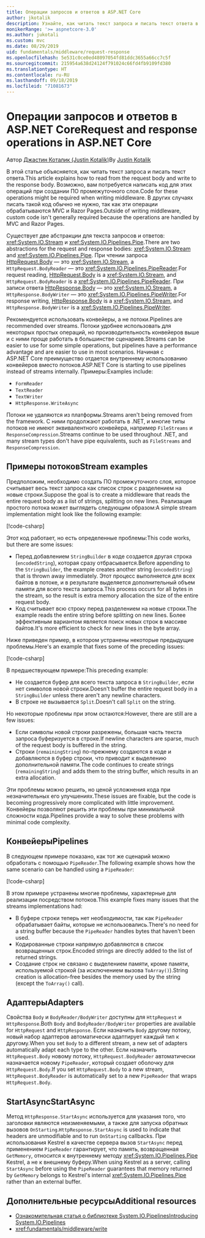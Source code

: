 ```yaml
---
title: Операции запросов и ответов в ASP.NET Core
author: jkotalik
description: Узнайте, как читать текст запроса и писать текст ответа в ASP.NET Core.
monikerRange: '>= aspnetcore-3.0'
ms.author: jukotali
ms.custom: mvc
ms.date: 08/29/2019
uid: fundamentals/middleware/request-response
ms.openlocfilehash: 5e531c0ce0ed48097054fd81ddc3655a66cc7c5f
ms.sourcegitcommit: 215954a638d24124f791024c66fd4fb9109fd380
ms.translationtype: HT
ms.contentlocale: ru-RU
ms.lasthandoff: 09/18/2019
ms.locfileid: "71081673"
---
```

# <a name="request-and-response-operations-in-aspnet-core"></a><span data-ttu-id="76b2e-103">Операции запросов и ответов в ASP.NET Core</span><span class="sxs-lookup"><span data-stu-id="76b2e-103">Request and response operations in ASP.NET Core</span></span>

<span data-ttu-id="76b2e-104">Автор [Джастин Коталик (Justin Kotalik)](https://github.com/jkotalik)</span><span class="sxs-lookup"><span data-stu-id="76b2e-104">By [Justin Kotalik](https://github.com/jkotalik)</span></span>

<span data-ttu-id="76b2e-105">В этой статье объясняется, как читать текст запроса и писать текст ответа.</span><span class="sxs-lookup"><span data-stu-id="76b2e-105">This article explains how to read from the request body and write to the response body.</span></span> <span data-ttu-id="76b2e-106">Возможно, вам потребуется написать код для этих операций при создании ПО промежуточного слоя.</span><span class="sxs-lookup"><span data-stu-id="76b2e-106">Code for these operations might be required when writing middleware.</span></span> <span data-ttu-id="76b2e-107">В других случаях писать такой код обычно не нужно, так как эти операции обрабатываются MVC и Razor Pages.</span><span class="sxs-lookup"><span data-stu-id="76b2e-107">Outside of writing middleware, custom code isn't generally required because the operations are handled by MVC and Razor Pages.</span></span>

<span data-ttu-id="76b2e-108">Существует две абстракции для текста запросов и ответов: <xref:System.IO.Stream> и <xref:System.IO.Pipelines.Pipe>.</span><span class="sxs-lookup"><span data-stu-id="76b2e-108">There are two abstractions for the request and response bodies: <xref:System.IO.Stream> and <xref:System.IO.Pipelines.Pipe>.</span></span> <span data-ttu-id="76b2e-109">При чтении запроса [HttpRequest.Body](xref:Microsoft.AspNetCore.Http.HttpRequest.Body) — это <xref:System.IO.Stream>, а `HttpRequest.BodyReader` — это <xref:System.IO.Pipelines.PipeReader>.</span><span class="sxs-lookup"><span data-stu-id="76b2e-109">For request reading, [HttpRequest.Body](xref:Microsoft.AspNetCore.Http.HttpRequest.Body) is a <xref:System.IO.Stream>, and `HttpRequest.BodyReader` is a <xref:System.IO.Pipelines.PipeReader>.</span></span> <span data-ttu-id="76b2e-110">При записи ответа [HttpResponse.Body](xref:Microsoft.AspNetCore.Http.HttpResponse.Body) — это <xref:System.IO.Stream>, а `HttpResponse.BodyWriter` — это <xref:System.IO.Pipelines.PipeWriter>.</span><span class="sxs-lookup"><span data-stu-id="76b2e-110">For response writing, [HttpResponse.Body](xref:Microsoft.AspNetCore.Http.HttpResponse.Body) is a <xref:System.IO.Stream>, and `HttpResponse.BodyWriter` is a <xref:System.IO.Pipelines.PipeWriter>.</span></span>

<span data-ttu-id="76b2e-111">Рекомендуется использовать конвейеры, а не потоки.</span><span class="sxs-lookup"><span data-stu-id="76b2e-111">Pipelines are recommended over streams.</span></span> <span data-ttu-id="76b2e-112">Потоки удобнее использовать для некоторых простых операций, но производительность конвейеров выше и с ними проще работать в большинстве сценариев.</span><span class="sxs-lookup"><span data-stu-id="76b2e-112">Streams can be easier to use for some simple operations, but pipelines have a performance advantage and are easier to use in most scenarios.</span></span> <span data-ttu-id="76b2e-113">Начиная с ASP.NET Core преимущество отдается внутреннему использованию конвейеров вместо потоков.</span><span class="sxs-lookup"><span data-stu-id="76b2e-113">ASP.NET Core is starting to use pipelines instead of streams internally.</span></span> <span data-ttu-id="76b2e-114">Примеры:</span><span class="sxs-lookup"><span data-stu-id="76b2e-114">Examples include:</span></span>

* `FormReader`
* `TextReader`
* `TextWriter`
* `HttpResponse.WriteAsync`

<span data-ttu-id="76b2e-115">Потоки не удаляются из платформы.</span><span class="sxs-lookup"><span data-stu-id="76b2e-115">Streams aren't being removed from the framework.</span></span> <span data-ttu-id="76b2e-116">С ними продолжают работать в .NET, и многие типы потоков не имеют эквивалентного конвейера, например `FileStreams` и `ResponseCompression`.</span><span class="sxs-lookup"><span data-stu-id="76b2e-116">Streams continue to be used throughout .NET, and many stream types don't have pipe equivalents, such as `FileStreams` and `ResponseCompression`.</span></span>

## <a name="stream-examples"></a><span data-ttu-id="76b2e-117">Примеры потоков</span><span class="sxs-lookup"><span data-stu-id="76b2e-117">Stream examples</span></span>

<span data-ttu-id="76b2e-118">Предположим, необходимо создать ПО промежуточного слоя, которое считывает весь текст запроса как список строк с разделением на новые строки.</span><span class="sxs-lookup"><span data-stu-id="76b2e-118">Suppose the goal is to create a middleware that reads the entire request body as a list of strings, splitting on new lines.</span></span> <span data-ttu-id="76b2e-119">Реализация простого потока может выглядеть следующим образом:</span><span class="sxs-lookup"><span data-stu-id="76b2e-119">A simple stream implementation might look like the following example:</span></span>

[!code-csharp[](request-response/samples/3.x/RequestResponseSample/Startup.cs?name=GetListOfStringsFromStream)]

<span data-ttu-id="76b2e-120">Этот код работает, но есть определенные проблемы:</span><span class="sxs-lookup"><span data-stu-id="76b2e-120">This code works, but there are some issues:</span></span>

* <span data-ttu-id="76b2e-121">Перед добавлением `StringBuilder` в коде создается другая строка (`encodedString`), которая сразу отбрасывается.</span><span class="sxs-lookup"><span data-stu-id="76b2e-121">Before appending to the `StringBuilder`, the example creates another string (`encodedString`) that is thrown away immediately.</span></span> <span data-ttu-id="76b2e-122">Этот процесс выполняется для всех байтов в потоке, и в результате выделяется дополнительный объем памяти для всего текста запроса.</span><span class="sxs-lookup"><span data-stu-id="76b2e-122">This process occurs for all bytes in the stream, so the result is extra memory allocation the size of the entire request body.</span></span>
* <span data-ttu-id="76b2e-123">Код считывает всю строку перед разделением на новые строки.</span><span class="sxs-lookup"><span data-stu-id="76b2e-123">The example reads the entire string before splitting on new lines.</span></span> <span data-ttu-id="76b2e-124">Более эффективным вариантом является поиск новых строк в массиве байтов.</span><span class="sxs-lookup"><span data-stu-id="76b2e-124">It's more efficient to check for new lines in the byte array.</span></span>

<span data-ttu-id="76b2e-125">Ниже приведен пример, в котором устранены некоторые предыдущие проблемы.</span><span class="sxs-lookup"><span data-stu-id="76b2e-125">Here's an example that fixes some of the preceding issues:</span></span>

[!code-csharp[](request-response/samples/3.x/RequestResponseSample/Startup.cs?name=GetListOfStringsFromStreamMoreEfficient)]

<span data-ttu-id="76b2e-126">В предшествующем примере:</span><span class="sxs-lookup"><span data-stu-id="76b2e-126">This preceding example:</span></span>

* <span data-ttu-id="76b2e-127">Не создается буфер для всего текста запроса в `StringBuilder`, если нет символов новой строки.</span><span class="sxs-lookup"><span data-stu-id="76b2e-127">Doesn't buffer the entire request body in a `StringBuilder` unless there aren't any newline characters.</span></span>
* <span data-ttu-id="76b2e-128">В строке не вызывается `Split`.</span><span class="sxs-lookup"><span data-stu-id="76b2e-128">Doesn't call `Split` on the string.</span></span>

<span data-ttu-id="76b2e-129">Но некоторые проблемы при этом остаются:</span><span class="sxs-lookup"><span data-stu-id="76b2e-129">However, there are still are a few issues:</span></span>

* <span data-ttu-id="76b2e-130">Если символы новой строки разрежены, большая часть текста запроса буферизуется в строке.</span><span class="sxs-lookup"><span data-stu-id="76b2e-130">If newline characters are sparse, much of the request body is buffered in the string.</span></span>
* <span data-ttu-id="76b2e-131">Строки (`remainingString`) по-прежнему создаются в коде и добавляются в буфер строки, что приводит к выделению дополнительной памяти.</span><span class="sxs-lookup"><span data-stu-id="76b2e-131">The code continues to create strings (`remainingString`) and adds them to the string buffer, which results in an extra allocation.</span></span>

<span data-ttu-id="76b2e-132">Эти проблемы можно решить, но ценой усложнения кода при незначительных его улучшениях.</span><span class="sxs-lookup"><span data-stu-id="76b2e-132">These issues are fixable, but the code is becoming progressively more complicated with little improvement.</span></span> <span data-ttu-id="76b2e-133">Конвейеры позволяют решить эти проблемы при минимальной сложности кода.</span><span class="sxs-lookup"><span data-stu-id="76b2e-133">Pipelines provide a way to solve these problems with minimal code complexity.</span></span>

## <a name="pipelines"></a><span data-ttu-id="76b2e-134">Конвейеры</span><span class="sxs-lookup"><span data-stu-id="76b2e-134">Pipelines</span></span>

<span data-ttu-id="76b2e-135">В следующем примере показано, как тот же сценарий можно обработать с помощью `PipeReader`.</span><span class="sxs-lookup"><span data-stu-id="76b2e-135">The following example shows how the same scenario can be handled using a `PipeReader`:</span></span>

[!code-csharp[](request-response/samples/3.x/RequestResponseSample/Startup.cs?name=GetListOfStringFromPipe)]

<span data-ttu-id="76b2e-136">В этом примере устранены многие проблемы, характерные для реализации посредством потоков.</span><span class="sxs-lookup"><span data-stu-id="76b2e-136">This example fixes many issues that the streams implementations had:</span></span>

* <span data-ttu-id="76b2e-137">В буфере строки теперь нет необходимости, так как `PipeReader` обрабатывает байты, которые не использовались.</span><span class="sxs-lookup"><span data-stu-id="76b2e-137">There's no need for a string buffer because the `PipeReader` handles bytes that haven't been used.</span></span>
* <span data-ttu-id="76b2e-138">Кодированные строки напрямую добавляются в список возвращенных строк.</span><span class="sxs-lookup"><span data-stu-id="76b2e-138">Encoded strings are directly added to the list of returned strings.</span></span>
* <span data-ttu-id="76b2e-139">Создание строк не связано с выделением памяти, кроме памяти, используемой строкой (за исключением вызова `ToArray()`).</span><span class="sxs-lookup"><span data-stu-id="76b2e-139">String creation is allocation-free besides the memory used by the string (except the `ToArray()` call).</span></span>

## <a name="adapters"></a><span data-ttu-id="76b2e-140">Адаптеры</span><span class="sxs-lookup"><span data-stu-id="76b2e-140">Adapters</span></span>

<span data-ttu-id="76b2e-141">Свойства `Body` и `BodyReader/BodyWriter` доступны для `HttpRequest` и `HttpResponse`.</span><span class="sxs-lookup"><span data-stu-id="76b2e-141">Both `Body` and `BodyReader/BodyWriter` properties are available for `HttpRequest` and `HttpResponse`.</span></span> <span data-ttu-id="76b2e-142">Если назначить `Body` другому потоку, новый набор адаптеров автоматически адаптирует каждый тип к другому.</span><span class="sxs-lookup"><span data-stu-id="76b2e-142">When you set `Body` to a different stream, a new set of adapters automatically adapt each type to the other.</span></span> <span data-ttu-id="76b2e-143">Если назначить `HttpRequest.Body` новому потоку, `HttpRequest.BodyReader` автоматически назначается новому `PipeReader`, который создает оболочку для `HttpRequest.Body`.</span><span class="sxs-lookup"><span data-stu-id="76b2e-143">If you set `HttpRequest.Body` to a new stream, `HttpRequest.BodyReader` is automatically set to a new `PipeReader` that wraps `HttpRequest.Body`.</span></span>

## <a name="startasync"></a><span data-ttu-id="76b2e-144">StartAsync</span><span class="sxs-lookup"><span data-stu-id="76b2e-144">StartAsync</span></span>

<span data-ttu-id="76b2e-145">Метод `HttpResponse.StartAsync` используется для указания того, что заголовки являются неизменяемыми, а также для запуска обратных вызовов `OnStarting`.</span><span class="sxs-lookup"><span data-stu-id="76b2e-145">`HttpResponse.StartAsync` is used to indicate that headers are unmodifiable and to run `OnStarting` callbacks.</span></span> <span data-ttu-id="76b2e-146">При использования Kestrel в качестве сервера вызов `StartAsync` перед применением `PipeReader` гарантирует, что память, возвращенная `GetMemory`, относится к внутреннему методу <xref:System.IO.Pipelines.Pipe> Kestrel, а не к внешнему буферу.</span><span class="sxs-lookup"><span data-stu-id="76b2e-146">When using Kestrel as a server, calling `StartAsync` before using the `PipeReader` guarantees that memory returned by `GetMemory` belongs to Kestrel's internal <xref:System.IO.Pipelines.Pipe> rather than an external buffer.</span></span>

## <a name="additional-resources"></a><span data-ttu-id="76b2e-147">Дополнительные ресурсы</span><span class="sxs-lookup"><span data-stu-id="76b2e-147">Additional resources</span></span>

* [<span data-ttu-id="76b2e-148">Ознакомительная статья о библиотеке System.IO.Pipelines</span><span class="sxs-lookup"><span data-stu-id="76b2e-148">Introducing System.IO.Pipelines</span></span>](https://devblogs.microsoft.com/dotnet/system-io-pipelines-high-performance-io-in-net/)
* <xref:fundamentals/middleware/write>
